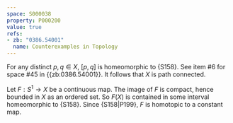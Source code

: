 ```yaml
---
space: S000038
property: P000200
value: true
refs:
- zb: "0386.54001"
  name: Counterexamples in Topology
---
```


For any distinct $p, q \in X$, $[p,q]$ is homeomorphic to {S158}. See item #6 for space #45 in {{zb:0386.54001}}. It follows that $X$ is path connected.

Let $F : S^1 \to X$ be a continuous map. The image of $F$ is compact, hence bounded in $X$ as an ordered set. So $F(X)$ is contained in some interval homeomorphic to {S158}. Since {S158|P199}, $F$ is homotopic to a constant map.
